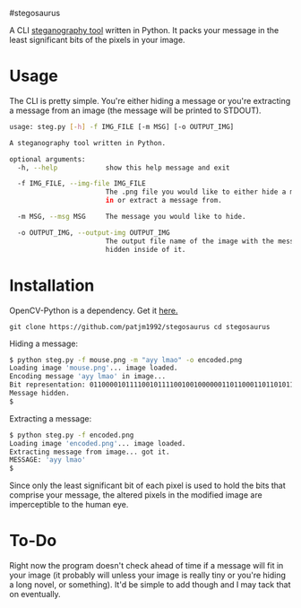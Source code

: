#stegosaurus

A CLI [steganography tool](https://en.wikipedia.org/wiki/Steganography) written in Python. It packs your message in the least significant bits of the pixels in your image.

# Usage

The CLI is pretty simple. You're either hiding a message or you're extracting a message from an image (the message will be printed to STDOUT).

```bash
usage: steg.py [-h] -f IMG_FILE [-m MSG] [-o OUTPUT_IMG]

A steganography tool written in Python.

optional arguments:
  -h, --help            show this help message and exit

  -f IMG_FILE, --img-file IMG_FILE
                        The .png file you would like to either hide a message
                        in or extract a message from.

  -m MSG, --msg MSG     The message you would like to hide.

  -o OUTPUT_IMG, --output-img OUTPUT_IMG
                        The output file name of the image with the message
                        hidden inside of it.

```

# Installation

OpenCV-Python is a dependency. Get it [here.](http://docs.opencv.org/2.4/doc/tutorials/introduction/table_of_content_introduction/table_of_content_introduction.html)

`git clone https://github.com/patjm1992/stegosaurus
cd stegosaurus`

Hiding a message:

```bash
$ python steg.py -f mouse.png -m "ayy lmao" -o encoded.png
Loading image 'mouse.png'... image loaded.
Encoding message 'ayy lmao' in image...
Bit representation: 011000010111100101111001001000000110110001101101011000010110111100000000
Message hidden.
$
```

Extracting a message:

```bash
$ python steg.py -f encoded.png                           
Loading image 'encoded.png'... image loaded.
Extracting message from image... got it.
MESSAGE: 'ayy lmao'
$
```

Since only the least significant bit of each pixel is used to hold the bits that comprise your message, the altered pixels in the modified image are imperceptible to the human eye.

# To-Do

Right now the program doesn't check ahead of time if a message will fit in your image (it probably will unless your image is really tiny or you're hiding a long novel, or something). It'd be simple to add though and I may tack that on eventually.